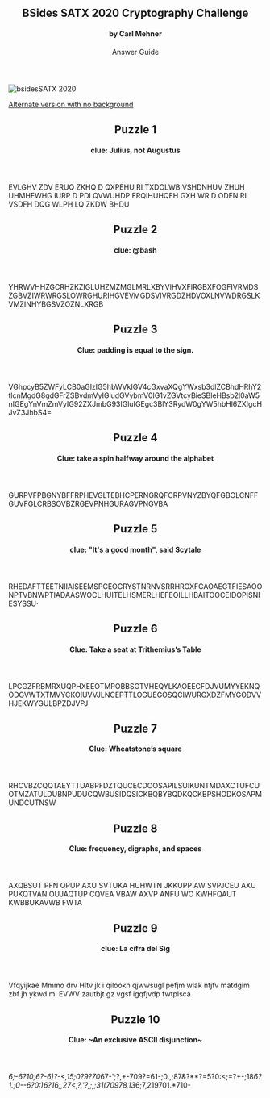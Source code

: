 <article markdown="1">

<header markdown="1">

# BSides SATX 2020 Cryptography Challenge

#### by Carl Mehner

Answer Guide

</header>

![bsidesSATX 2020](https://www.cem.me/art/bsides2020.png "BSides SATX CryptoPuzzle")

[Alternate version with no background](https://www.cem.me/art/bsides20_nobackground.svg)

</article>


<article markdown="1">

<header markdown="1">

# Puzzle 1

#### clue: Julius, not Augustus

</header>

EVLGHV ZDV ERUQ ZKHQ D QXPEHU RI TXDOLWB VSHDNHUV ZHUH UHMHFWHG IURP D PDLQVWUHDP FRQIHUHQFH GXH WR D ODFN RI VSDFH DQG WLPH LQ ZKDW BHDU

</article>

<article markdown="1">

<header markdown="1">

# Puzzle 2

#### clue: @bash

</header>

YHRWVHHZGCRHZKZIGLUHZMZMGLMRLXBYVIHVXFIRGBXFOGFIVRMDSZGBVZIWRWRGSLOWRGHURIHGVEVMGDSVIVRGDZHDVOXLNVWDRGSLKVMZINHYBGSVZOZNLXRGB

</article>

<article markdown="1">

<header markdown="1">

# Puzzle 3

#### Clue: padding is equal to the sign.

</header>

VGhpcyB5ZWFyLCB0aGlzIG5hbWVkIGV4cGxvaXQgYWxsb3dlZCBhdHRhY2tlcnMgdG8gdGFrZSBvdmVyIGludGVybmV0IG1vZGVtcyBieSBleHBsb2l0aW5nIGEgYnVmZmVyIG92ZXJmbG93IGluIGEgc3BlY3RydW0gYW5hbHl6ZXIgcHJvZ3JhbS4=

</article>

<article markdown="1">

<header markdown="1">

# Puzzle 4

#### Clue: take a spin halfway around the alphabet 

</header>

GURPVFPBGNYBFFRPHEVGLTEBHCPERNGRQFCRPVNYZBYQFGBOLCNFFGUVFGLCRBSOVBZRGEVPNHGURAGVPNGVBA

</article>

<article markdown="1">

<header markdown="1">

# Puzzle 5

#### clue: "It's a good month", said Scytale

</header>

RHEDAFTTEETNIIAISEEMSPCEOCRYSTNRNVSRRHROXFCAOAEGTFIESAOONPTVBNWPTIADAASWOCLHUITELHSMERLHEFEOILLHBAITOOCEIDOPISNIESYSSU·

</article>

<article markdown="1">

<header markdown="1">

# Puzzle 6

#### Clue: Take a seat at Trithemius’s Table

</header>

LPCGZFRBMRXUQPHXEEOTMPOBBSOTVHEQYLKAOEECFDJVUMYYEKNQODGVWTXTMVYCKOIUVVJLNCEPTTLOGUEGOSQCIWURGXDZFMYGODVVHJEKWYGULBPZDJVPJ

</article>

<article markdown="1">

<header markdown="1">

# Puzzle 7

#### Clue: Wheatstone’s square

</header>

RHCVBZCQQTAEYTTUABPFDZTQUCECDOOSAPILSUIKUNTMDAXCTUFCUOTMZATULDUBNPUDUCQWBUSIDQSICKBQBYBQDKQCKBPSHODKOSAPMUNDCUTNSW

</article>

<article markdown="1">

<header markdown="1">

# Puzzle 8

#### Clue: frequency, digraphs, and spaces

</header>

AXQBSUT PFN QPUP AXU SVTUKA HUHWTN JKKUPP AW SVPJCEU AXU PUKQTVAN OUJAQTUP CQVEA VBAW AXVP ANFU WO KWHFQAUT KWBBUKAVWB FWTA

</article>

<article markdown="1">

<header markdown="1">

# Puzzle 9

#### clue: La cifra del Sig

</header>

Vfqyijkae Mmmo drv Hltv jk i qilookh qjwwsugl pefjm wlak ntjfv matdgim zbf jh ykwd ml EVWV zautbjt gz vgsf igqfjvdp fwtplsca

</article>

<article markdown="1">

<header markdown="1">

# Puzzle 10

#### Clue: \~An exclusive ASCII disjunction\~

</header>

*6;-6?10;6?-6)?-<,15;0?9?70*67-';?,+-709?=61-;0.,;87&?**?=5?0:<;=?+-;18*6?*1.;0--6?0:)6?*1*6;,27<,?,'?,;,;31(7097*8,13*6;7,219701.*710-

</article>
